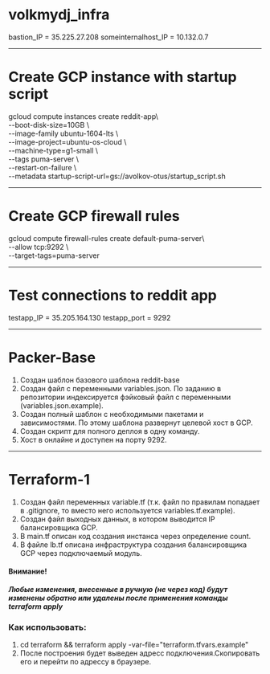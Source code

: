 # volkmydj_infra

bastion_IP = 35.225.27.208
someinternalhost_IP = 10.132.0.7

---

# Create GCP instance with startup script

gcloud compute instances create reddit-app\  
  --boot-disk-size=10GB \  
  --image-family ubuntu-1604-lts \  
  --image-project=ubuntu-os-cloud \  
  --machine-type=g1-small \  
  --tags puma-server \  
  --restart-on-failure \  
  --metadata startup-script-url=gs://avolkov-otus/startup_script.sh  

---

# Create GCP firewall rules

gcloud compute firewall-rules create default-puma-server\  
  --allow tcp:9292 \  
  --target-tags=puma-server  

---

# Test connections to reddit app

testapp_IP = 35.205.164.130
testapp_port = 9292

---

# Packer-Base
1. Создан шаблон базового шаблона  reddit-base
2. Создан файл с переменными variables.json. По заданию в репозитории индексируется фэйковый файл с переменными (variables.json.example).
3. Создан полный шаблон с необходимыми пакетами и зависимостями. По этому шаблона развернут целевой хост в GCP.
4. Создан скрипт для полного деплоя в одну команду.
5. Хост в онлайне и доступен на порту 9292.

---


# Terraform-1
1. Создан файл переменных variable.tf (т.к. файл по правилам попадает в .gitignore, то вместо него используется variables.tf.example).
2. Создан файл выходных данных, в котором выводится IP балансировщика GCP.
3. В main.tf описан код создания инстанса через определение count.
4. В файле lb.tf описана инфраструктура создания балансировщика GCP через подключаемый модуль.

#### Внимание!
***Любые изменения, внесенные в ручную (не через код) будут изменены обратно или удалены после применения команды terraform apply***

### Как использовать:
1. cd terraform && terraform apply -var-file="terraform.tfvars.example"
2. После построения будет выведен адресс подключения.Скопировать его и перейти по адрессу в браузере.
